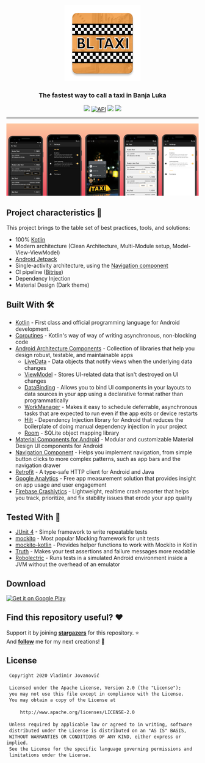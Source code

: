 <div align="center">
    <img alt="Icon" src="remote_data/assets/icon.png" width="200" />
</div>
<h3 align="center">
    The fastest way to call a taxi in Banja Luka
</h3>

<p align="center">
    <a target="_blank" href="https://github.com/VladimirWrites/BLTaxi/blob/master/LICENSE"><img src="https://img.shields.io/badge/License-Apache%202.0-blue.svg"></a>
    <a href="https://android-arsenal.com/api?level=21"><img alt="API" src="https://img.shields.io/badge/API-21%2B-brightgreen.svg?style=flat"/></a>
    <a target="_blank" href="https://app.bitrise.io/app/b8b8722ee9645ad8"><img src="https://app.bitrise.io/app/b8b8722ee9645ad8/status.svg?token=7MWRGcMRCjH4Ivzp9xeBCw"></a>
    <a target="_blank" href="https://androidweekly.net/issues/issue-410"><img src="https://androidweekly.net/issues/issue-410/badge"></a>
</p>

-------

<p align="center">
    <img  alt="banner" src="remote_data/assets/banner.png">
</p>

Project characteristics 🚀
-------
This project brings to the table set of best practices, tools, and solutions:

* 100% [Kotlin](https://kotlinlang.org/)
* Modern architecture (Clean Architecture, Multi-Module setup, Model-View-ViewModel)
* [Android Jetpack](https://developer.android.com/jetpack)
* Single-activity architecture, using the [Navigation component](https://developer.android.com/guide/navigation/navigation-getting-started)
* CI pipeline ([Bitrise](https://app.bitrise.io/app/b8b8722ee9645ad8#/builds))
* Dependency Injection
* Material Design (Dark theme)

Built With 🛠
-------
- [Kotlin](https://kotlinlang.org/) - First class and official programming language for Android development.
- [Coroutines](https://kotlinlang.org/docs/reference/coroutines-overview.html) - Kotlin's way of way of writing asynchronous, non-blocking code
- [Android Architecture Components](https://developer.android.com/topic/libraries/architecture) - Collection of libraries that help you design robust, testable, and maintainable apps
  - [LiveData](https://developer.android.com/topic/libraries/architecture/livedata) - Data objects that notify views when the underlying data changes
  - [ViewModel](https://developer.android.com/topic/libraries/architecture/viewmodel) - Stores UI-related data that isn't destroyed on UI changes
  - [DataBinding](https://developer.android.com/topic/libraries/data-binding) - Allows you to bind UI components in your layouts to data sources in your app using a declarative format rather than programmatically
  - [WorkManager](https://developer.android.com/topic/libraries/architecture/workmanager) - Makes it easy to schedule deferrable, asynchronous tasks that are expected to run even if the app exits or device restarts
  - [Hilt](https://developer.android.com/training/dependency-injection/hilt-android) - Dependency Injection library for Android that reduces the boilerplate of doing manual dependency injection in your project
  - [Room](https://developer.android.com/topic/libraries/architecture/room) - SQLite object mapping library
- [Material Components for Android](https://github.com/material-components/material-components-android) - Modular and customizable Material Design UI components for Android
- [Navigation Component](https://developer.android.com/guide/navigation) - Helps you implement navigation, from simple button clicks to more complex patterns, such as app bars and the navigation drawer
- [Retrofit](https://square.github.io/retrofit/) - A type-safe HTTP client for Android and Java
- [Google Analytics](https://firebase.google.com/docs/analytics) - Free app measurement solution that provides insight on app usage and user engagement
- [Firebase Crashlytics](https://firebase.google.com/docs/analytics) - Lightweight, realtime crash reporter that helps you track, prioritize, and fix stability issues that erode your app quality

Tested With 🔬
-------
- [JUnit 4](https://junit.org/junit4/) - Simple framework to write repeatable tests
- [mockito](https://github.com/mockito/mockito) - Most popular Mocking framework for unit tests
- [mockito-kotlin](https://github.com/nhaarman/mockito-kotlin) - Provides helper functions to work with Mockito in Kotlin
- [Truth](https://github.com/google/truth) - Makes your test assertions and failure messages more readable
- [Robolectric](https://github.com/robolectric/robolectric) - Runs tests in a simulated Android environment inside a JVM without the overhead of an emulator

Download
-------
<a href='https://play.google.com/store/apps/details?id=com.vlad1m1r.bltaxi'>
    <img alt='Get it on Google Play' src='http://i.imgur.com/tka3Exw.png'/>
</a>

Find this repository useful? :heart:
-------
Support it by joining __[stargazers](https://github.com/VladimirWrites/BLTaxi/stargazers)__ for this repository. :star: <br>
And __[follow](https://github.com/VladimirWrites)__ me for my next creations! 🤩

License
-------

     Copyright 2020 Vladimir Jovanović

     Licensed under the Apache License, Version 2.0 (the "License");
     you may not use this file except in compliance with the License.
     You may obtain a copy of the License at

         http://www.apache.org/licenses/LICENSE-2.0

     Unless required by applicable law or agreed to in writing, software
     distributed under the License is distributed on an "AS IS" BASIS,
     WITHOUT WARRANTIES OR CONDITIONS OF ANY KIND, either express or implied.
     See the License for the specific language governing permissions and
     limitations under the License.
